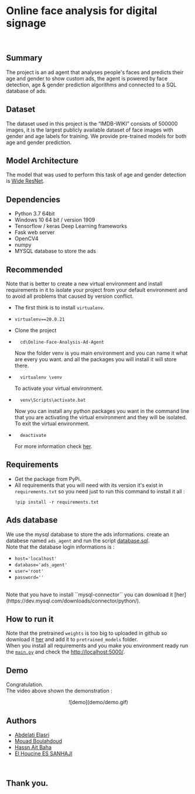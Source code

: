 # Online face analysis for digital signage

<br>

## Summary

The project is an ad agent that analyses people's faces and predicts their age and gender to show custom ads, the agent is powered by face detection, age & gender prediction algorithms and connected to a SQL database of ads.


## Dataset 
The dataset used in this project is the “IMDB-WIKI” consists of 500000 images, it is the largest publicly available dataset of face images with gender and age labels for training. We provide pre-trained models for both age and gender prediction.


## Model Architecture
The model that was used to perform this task of age and gender detection is [Wide ResNet](https://arxiv.org/abs/1605.07146).


## Dependencies
- Python 3.7 64bit
- Windows 10 64 bit / version 1909
- Tensorflow / keras Deep Learning frameworks 
- Fask web server
- OpenCV4
- numpy
- MYSQL database to store the ads


## Recommended
Note that is better to create a new virtual environment and install requirements in it to isolate your project from your default environment and to avoid all problems that caused by version conflict.
- The first think is to install ``virtualenv``.
- ``` 
  virtualenv==20.0.21
  ```
- Clone the project
- ```
    cd\Online-Face-Analysis-Ad-Agent
  ```
  Now the folder venv is you main environment and you can name it what are every you want. and all the packages you will install it will store there.
- ```
    virtualenv \venv
  ```
    To activate your virtual environment.
- ```
    venv\Scripts\activate.bat
  ```
  Now you can install any python packages you want in the command line that you are activating the virtual environment and they will be isolated.
  <br>
  To exit the virtual environment. 
- ```
    deactivate
  ```
  For more information check [her](https://www.datacamp.com/community/tutorials/virtual-environment-in-python).


## Requirements
- Get the package from PyPi.
- All requirements that you will need with its version it's exist in `requirements.txt` so you need just to run this    command to install it all :
   ```
   !pip install -r requirements.txt
   ```


## Ads database
We use the mysql database to store the ads informations.
create an databese named `ads_agent` and run the script [database.sql](/database.sql).
<br>
Note that the database login informations is :
- ``host='localhost'``
- ``database='ads_agent'``
- ``user='root'``
- ``password=''``
<br>
Note that you have to install ``mysql-connector`` you can download it [her](https://dev.mysql.com/downloads/connector/python/).

## How to run it
Note that the pretrained ``weights`` is too big to uploaded in github so download it [her](https://drive.google.com/drive/folders/1F3FUxlpobEYTzTgn4S6Z2mpCwUQWUsZq) and add it to ``pretrained_models`` folder.
<br>
When you install all requirements and you make you environment ready run the [``main.py``](/main.py) and check the [http://localhost:5000/](http://127.0.0.1:5000/).


## Demo
Congratulation.
<br>
The video above shown the demonstration :
<br>
<center>
    ![demo](demo/demo.gif)
</center>


## Authors
* [Abdelati Elasri](https://github.com/iElasri)
* [Mouad Boulahdoud](https://github.com/MouadBH)
* [Hassn Ait Baha](https://github.com/hassanoxd)
* [El Houcine ES SANHAJI](https://github.com/essanhaji)

<br>

## Thank you.
